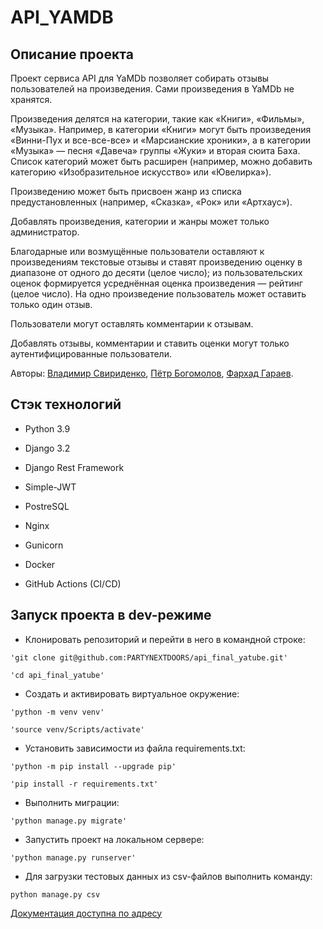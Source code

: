 # API_YAMDB

## Описание проекта
Проект сервиса API для YaMDb позволяет собирать отзывы пользователей на произведения. Сами произведения в YaMDb не хранятся.

Произведения делятся на категории, такие как «Книги», «Фильмы», «Музыка». Например, в категории «Книги» могут быть произведения «Винни-Пух и все-все-все» и «Марсианские хроники», а в категории «Музыка» — песня «Давеча» группы «Жуки» и вторая сюита Баха. Список категорий может быть расширен (например, можно добавить категорию «Изобразительное искусство» или «Ювелирка»).

Произведению может быть присвоен жанр из списка предустановленных (например, «Сказка», «Рок» или «Артхаус»).

Добавлять произведения, категории и жанры может только администратор.

Благодарные или возмущённые пользователи оставляют к произведениям текстовые отзывы и ставят произведению оценку в диапазоне от одного до десяти (целое число); из пользовательских оценок формируется усреднённая оценка произведения — рейтинг (целое число). На одно произведение пользователь может оставить только один отзыв.

Пользователи могут оставлять комментарии к отзывам.

Добавлять отзывы, комментарии и ставить оценки могут только аутентифицированные пользователи.

Авторы: [Владимир Свириденко](https://github.com/Star-memory), [Пётр Богомолов](https://github.com/IshiiragiIshi), [Фархад Гараев](https://github.com/PARTYNEXTDOORS).
## Стэк технологий
- Python 3.9
* Django 3.2
+ Django Rest Framework
* Simple-JWT
+ PostreSQL
* Nginx
+ Gunicorn
* Docker
+ GitHub Actions (CI/CD)

## Запуск проекта в dev-режиме
- Клонировать репозиторий и перейти в него в командной строке:
```
'git clone git@github.com:PARTYNEXTDOORS/api_final_yatube.git'
```
```
'cd api_final_yatube'
```
- Cоздать и активировать виртуальное окружение:
```
'python -m venv venv'
```
```
'source venv/Scripts/activate'
```
- Установить зависимости из файла requirements.txt:
```
'python -m pip install --upgrade pip'
```
```
'pip install -r requirements.txt'
```
- Выполнить миграции:
```
'python manage.py migrate'
```
- Запустить проект на локальном сервере:
```
'python manage.py runserver'
```
- Для загрузки тестовых данных из csv-файлов выполнить команду:
```
python manage.py csv
```
[Документация доступна по адресу](http://127.0.0.1:8000/redoc)